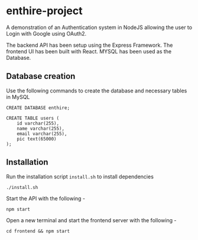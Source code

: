 # enthire-project

A demonstration of an Authentication system in NodeJS allowing the user to Login with Google using OAuth2.

The backend API has been setup using the Express Framework. The frontend UI has been built with React.
MYSQL has been used as the Database.

## Database creation

Use the following commands to create the database and necessary tables in MySQL

```
CREATE DATABASE enthire;

CREATE TABLE users (
    id varchar(255),
    name varchar(255),
    email varchar(255),
    pic text(65000)
);
```

## Installation

Run the installation script `install.sh` to install dependencies

```
./install.sh
```
Start the API with the following - 

```
npm start
```

Open a new terminal and start the frontend server with the following -

```
cd frontend && npm start
```
